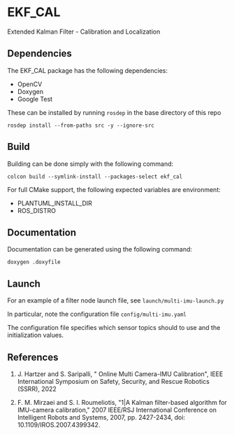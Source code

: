 # EKF_CAL

Extended Kalman Filter - Calibration and Localization

## Dependencies
The EKF_CAL package has the following dependencies:
- OpenCV
- Doxygen
- Google Test

These can be installed by running `rosdep` in the base directory of this repo
```
rosdep install --from-paths src -y --ignore-src
```

## Build

Building can be done simply with the following command:

```
colcon build --symlink-install --packages-select ekf_cal
```

For full CMake support, the following expected variables are environment:
- PLANTUML_INSTALL_DIR
- ROS_DISTRO

## Documentation
Documentation can be generated using the following command:
```
doxygen .doxyfile
```

## Launch
For an example of a filter node launch file, see `launch/multi-imu-launch.py`

In particular, note the configuration file `config/multi-imu.yaml` 

The configuration file specifies which sensor topics should to use and the initialization values.

## References
1. J. Hartzer and S. Saripalli, "
   Online Multi Camera-IMU Calibration", 
   IEEE International Symposium on Safety, Security, and Rescue Robotics (SSRR), 2022

2. F. M. Mirzaei and S. I. Roumeliotis, 
   "1|A Kalman filter-based algorithm for IMU-camera calibration,"
   2007 IEEE/RSJ International Conference on Intelligent Robots and Systems, 2007, pp. 2427-2434, 
   doi: 10.1109/IROS.2007.4399342.

